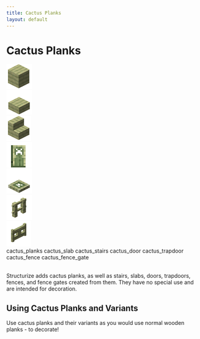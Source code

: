 ```yaml
---
title: Cactus Planks
layout: default
---
```

# Cactus Planks

<div class="infobox box text-center">
    <img src="../../assets/images/items/cactus_planks.png" alt="Cactus Planks"/><br>
    <img src="../../assets/images/items/cactus_slab.png" alt="Cactus Slab"/><br>
    <img src="../../assets/images/items/cactus_stairs.png" alt="Cactus Stairs"/><br>
    <img src="../../assets/images/items/cactus_door.png" alt="Cactus Door"/><br>
    <img src="../../assets/images/items/cactus_trapdoor.png" alt="Cactus Trapdoor"/><br>
    <img src="../../assets/images/items/cactus_fence.png" alt="Cactus Fence"/><br>
    <img src="../../assets/images/items/cactus_fence_gate.png" alt="Cactus Fence Gate"/><br>
    <recipe>cactus_planks</recipe>
    <recipe>cactus_slab</recipe>
    <recipe>cactus_stairs</recipe>
    <recipe>cactus_door</recipe>
    <recipe>cactus_trapdoor</recipe>
    <recipe>cactus_fence</recipe>
    <recipe>cactus_fence_gate</recipe>
</div>
<br>

Structurize adds cactus planks, as well as stairs, slabs, doors, trapdoors, fences, and fence gates created from them. They have no special use and are intended for decoration.

## Using Cactus Planks and Variants

Use cactus planks and their variants as you would use normal wooden planks - to decorate!
